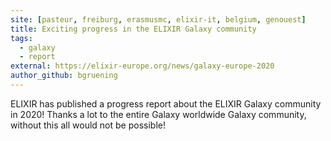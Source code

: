 ```yaml
---
site: [pasteur, freiburg, erasmusmc, elixir-it, belgium, genouest]
title: Exciting progress in the ELIXIR Galaxy community
tags:
  - galaxy
  - report
external: https://elixir-europe.org/news/galaxy-europe-2020
author_github: bgruening
---
```


ELIXIR has published a progress report about the ELIXIR Galaxy community in 2020!
Thanks a lot to the entire Galaxy worldwide Galaxy community, without this all would not be possible!
